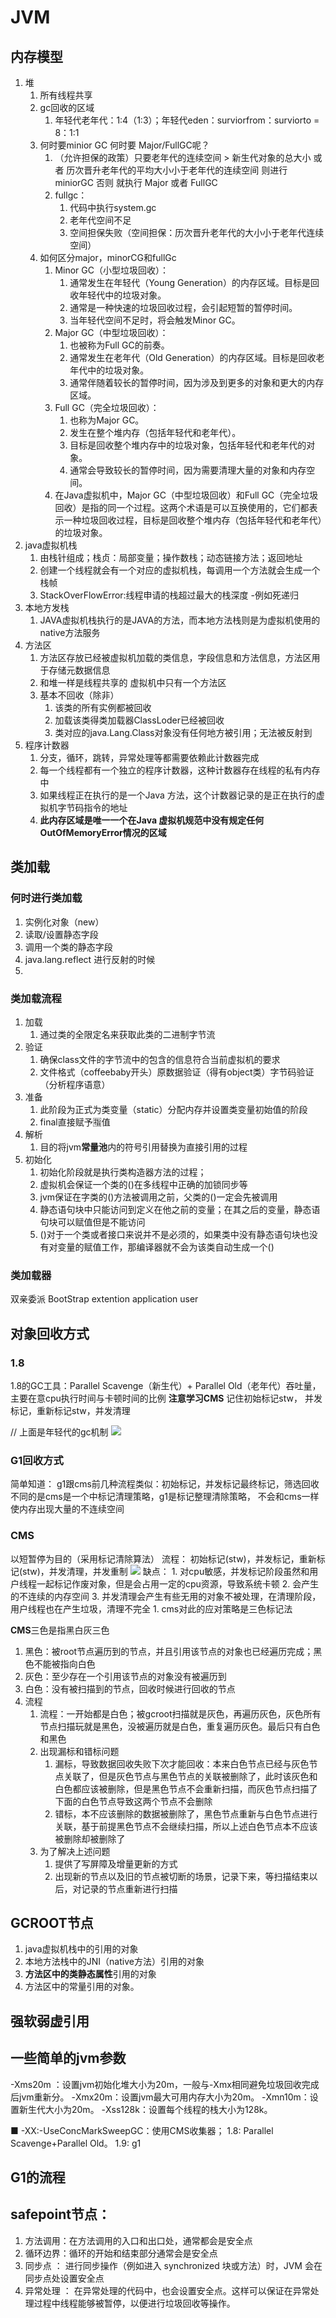 # JVM

## 内存模型
1. 堆
   1. 所有线程共享
   2. gc回收的区域
      1. 年轻代老年代：1:4（1:3）；年轻代eden：surviorfrom：surviorto = 8：1:1
   3. 何时要minior GC 何时要 Major/FullGC呢？
      1. （允许担保的政策）只要老年代的连续空间  > 新生代对象的总大小 或者 历次晋升老年代的平均大小小于老年代的连续空间 则进行miniorGC 否则 就执行 Major 或者 FullGC
      2. fullgc：
         1. 代码中执行system.gc
         2. 老年代空间不足
         3. 空间担保失败（空间担保：历次晋升老年代的大小小于老年代连续空间）
   4. 如何区分major，minorCG和fullGc
      1. Minor GC（小型垃圾回收）：
         1. 通常发生在年轻代（Young Generation）的内存区域。目标是回收年轻代中的垃圾对象。
         2. 通常是一种快速的垃圾回收过程，会引起短暂的暂停时间。
         3. 当年轻代空间不足时，将会触发Minor GC。
      2. Major GC（中型垃圾回收）：
         1. 也被称为Full GC的前奏。
         2. 通常发生在老年代（Old Generation）的内存区域。目标是回收老年代中的垃圾对象。
         3. 通常伴随着较长的暂停时间，因为涉及到更多的对象和更大的内存区域。
      3. Full GC（完全垃圾回收）：
         1. 也称为Major GC。
         2. 发生在整个堆内存（包括年轻代和老年代）。
         3. 目标是回收整个堆内存中的垃圾对象，包括年轻代和老年代的对象。
         4. 通常会导致较长的暂停时间，因为需要清理大量的对象和内存空间。
      4. 在Java虚拟机中，Major GC（中型垃圾回收）和Full GC（完全垃圾回收）是指的同一个过程。这两个术语是可以互换使用的，它们都表示一种垃圾回收过程，目标是回收整个堆内存（包括年轻代和老年代）的垃圾对象。
2. java虚拟机栈
   1. 由栈针组成；栈贞：局部变量；操作数栈；动态链接方法；返回地址
   2. 创建一个线程就会有一个对应的虚拟机栈，每调用一个方法就会生成一个栈帧
   3. StackOverFlowError:线程申请的栈超过最大的栈深度  -例如死递归
3. 本地方发栈
   1. JAVA虚拟机栈执行的是JAVA的方法，而本地方法栈则是为虚拟机使用的native方法服务
4. 方法区
   1. 方法区存放已经被虚拟机加载的类信息，字段信息和方法信息，方法区用于存储元数据信息
   2. 和堆一样是线程共享的 虚拟机中只有一个方法区
   3. 基本不回收（除非）
      1. 该类的所有实例都被回收
      2. 加载该类得类加载器ClassLoder已经被回收
      3. 类对应的java.Lang.Class对象没有任何地方被引用；无法被反射到
5. 程序计数器
   1. 分支，循环，跳转，异常处理等都需要依赖此计数器完成
   2. 每一个线程都有一个独立的程序计数器，这种计数器存在线程的私有内存中
   3. 如果线程正在执行的是一个Java 方法，这个计数器记录的是正在执行的虚拟机字节码指令的地址
   4. **此内存区域是唯一一个在Java 虚拟机规范中没有规定任何OutOfMemoryError情况的区域**

## 类加载
### 何时进行类加载
1. 实例化对象（new）
2. 读取/设置静态字段 
3. 调用一个类的静态字段
4. java.lang.reflect 进行反射的时候
5. 

### 类加载流程
1. 加载
   1. 通过类的全限定名来获取此类的二进制字节流
2. 验证
   1. 确保class文件的字节流中的包含的信息符合当前虚拟机的要求
   2. 文件格式（coffeebaby开头）原数据验证（得有object类）字节码验证（分析程序语意）
3. 准备
   1. 此阶段为正式为类变量（static）分配内存并设置类变量初始值的阶段
   2. final直接赋予🈯值
4. 解析
   1. 目的将jvm**常量池**内的符号引用替换为直接引用的过程
5. 初始化
   1. 初始化阶段就是执行类构造器<clint>方法的过程；
   2. 虚拟机会保证一个类的<client>()在多线程中正确的加锁同步等
   3. jvm保证在字类的<client>()方法被调用之前，父类的<client>()一定会先被调用
   4. 静态语句块中只能访问到定义在他之前的变量；在其之后的变量，静态语句块可以赋值但是不能访问
   5. <client>()对于一个类或者接口来说并不是必须的，如果类中没有静态语句块也没有对变量的赋值工作，那编译器就不会为该类自动生成一个<client>()

### 类加载器
双亲委派 BootStrap extention application user

## 对象回收方式
### 1.8
1.8的GC工具：Parallel Scavenge（新生代）+ Parallel Old（老年代）吞吐量，主要在意cpu执行时间与卡顿时间的比例
**注意学习CMS**
记住初始标记stw， 并发标记，重新标记stw，并发清理

// 上面是年轻代的gc机制
![](/技术学习流程/pic/2023-04-12-22-15-54.png)

### G1回收方式
简单知道：
g1跟cms前几种流程类似：初始标记，并发标记最终标记，筛选回收
不同的是cms是一个中标记清理策略，g1是标记整理清除策略， 不会和cms一样使内存出现大量的不连续空间

### CMS
以短暂停为目的（采用标记清除算法）
流程： 初始标记(stw)，并发标记，重新标记(stw)，并发清理，并发重制
![](/技术学习流程/pic/2023-07-14-15-37-58.png)
缺点：
    1. 对cpu敏感，并发标记阶段虽然和用户线程一起标记作废对象，但是会占用一定的cpu资源，导致系统卡顿
    2. 会产生的不连续的内存空间
    3. 并发清理会产生有些无用的对象不被处理，在清理阶段，用户线程也在产生垃圾，清理不完全
       1. cms对此的应对策略是三色标记法

**CMS**三色是指黑白灰三色
1. 黑色：被root节点遍历到的节点，并且引用该节点的对象也已经遍历完成；黑色不能被指向白色
2. 灰色：至少存在一个引用该节点的对象没有被遍历到
3. 白色：没有被扫描到的节点，回收时候进行回收的节点
4. 流程
   1. 流程：一开始都是白色；被gcroot扫描就是灰色，再遍历灰色，灰色所有节点扫描玩就是黑色，没被遍历就是白色，重复遍历灰色。最后只有白色和黑色
   2. 出现漏标和错标问题
      1.  漏标，导致数据回收失败下次才能回收：本来白色节点已经与灰色节点关联了，但是灰色节点与黑色节点的关联被删除了，此时该灰色和白色都应该被删除，但是黑色节点不会重新扫描，而灰色节点扫描了下面的白色节点导致这两个节点不会删除
      2.  错标，本不应该删除的数据被删除了，黑色节点重新与白色节点进行关联，基于前提黑色节点不会继续扫描，所以上述白色节点本不应该被删除却被删除了
   3. 为了解决上述问题
      1. 提供了写屏障及增量更新的方式
      2. 出现新的节点以及旧的节点被切断的场景，记录下来，等扫描结束以后，对记录的节点重新进行扫描


## GCROOT节点
1.  java虚拟机栈中的引用的对象
2.  本地方法栈中的JNI（native方法）引用的对象
3.  **方法区中的类静态属性**引用的对象
4.  方法区中的常量引用的对象。 

## 强软弱虚引用

## 一些简单的jvm参数
-Xms20m ：设置jvm初始化堆大小为20m，一般与-Xmx相同避免垃圾回收完成后jvm重新分。
-Xmx20m：设置jvm最大可用内存大小为20m。
-Xmn10m：设置新生代大小为20m。
-Xss128k：设置每个线程的栈大小为128k。

■ -XX:-UseConcMarkSweepGC：使用CMS收集器；
1.8: Parallel Scavenge+Parallel Old。
1.9: g1

## G1的流程

## safepoint节点：
1. 方法调用：在方法调用的入口和出口处，通常都会是安全点
2. 循环边界：循环的开始和结束部分通常会是安全点
3. 同步点 ： 进行同步操作（例如进入 synchronized 块或方法）时，JVM 会在同步点处设置安全点
4. 异常处理 ： 在异常处理的代码中，也会设置安全点。这样可以保证在异常处理过程中线程能够被暂停，以便进行垃圾回收等操作。